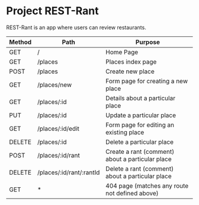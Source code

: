 # Project REST-Rant

REST-Rant is an app where users can review restaurants.

| Method | Path | Purpose |
| ------------- | ------------- | ------------- |
| GET | /  | Home Page |
| GET | /places  | Places index page |
| POST | /places  | Create new place |
| GET | /places/new  | Form page for creating a new place |
| GET | /places/:id  | Details about a particular place |
| PUT | /places/:id  | Update a particular place |
| GET | /places/:id/edit  | Form page for editing an existing place |
| DELETE | /places/:id  | Delete a particular place |
| POST | /places/:id/rant  | Create a rant (comment) about a particular place |
| DELETE | /places/:id/rant/:rantId  | Delete a rant (comment) about a particular place |
| GET | * | 404 page (matches any route not defined above) |